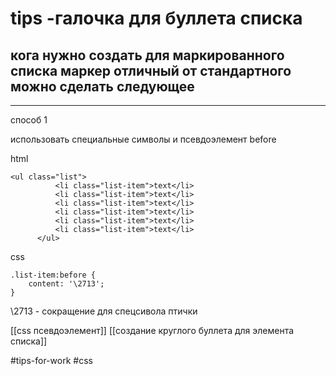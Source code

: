 # tips -галочка для буллета списка

## кога нужно создать для  маркированного списка маркер отличный от стандартного можно сделать следующее

*******
способ 1

использовать специальные символы  и псевдоэлемент before

html
````
<ul class="list">
		  <li class="list-item">text</li>
		  <li class="list-item">text</li>
		  <li class="list-item">text</li>
		  <li class="list-item">text</li>
		  <li class="list-item">text</li>
		  <li class="list-item">text</li>
	  </ul>

````
css
````
.list-item:before {
	content: '\2713';
}
````

\2713 -  сокращение для спецсивола птички

[[css псевдоэлемент]]
[[создание круглого буллета для элемента списка]]

#tips-for-work
#css